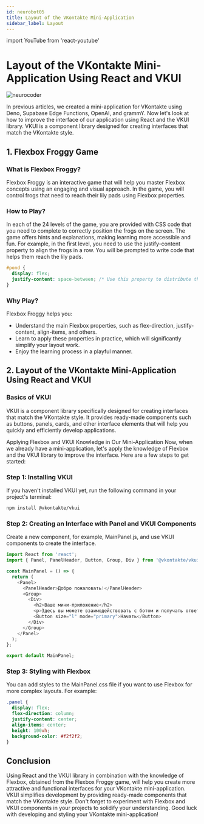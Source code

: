 ```yaml
---
id: neurobot05
title: Layout of the VKontakte Mini-Application
sidebar_label: Layout 
---
```


import YouTube from 'react-youtube'

# Layout of the VKontakte Mini-Application Using React and VKUI

![neurocoder](/img/neurobots/neuro4.png)

In previous articles, we created a mini-application for VKontakte using Deno, Supabase Edge Functions, OpenAI, and grammY. Now let's look at how to improve the interface of our application using React and the VKUI library. VKUI is a component library designed for creating interfaces that match the VKontakte style.

<YouTube videoId='6n2L1k7oSFY' />

## 1. Flexbox Froggy Game

### What is Flexbox Froggy?

Flexbox Froggy is an interactive game that will help you master Flexbox concepts using an engaging and visual approach. In the game, you will control frogs that need to reach their lily pads using Flexbox properties.

### How to Play?

In each of the 24 levels of the game, you are provided with CSS code that you need to complete to correctly position the frogs on the screen. The game offers hints and explanations, making learning more accessible and fun. For example, in the first level, you need to use the justify-content property to align the frogs in a row. You will be prompted to write code that helps them reach the lily pads.

```css
#pond {
  display: flex;
  justify-content: space-between; /* Use this property to distribute the frogs */
}
```

### Why Play?

Flexbox Froggy helps you:
- Understand the main Flexbox properties, such as flex-direction, justify-content, align-items, and others.
- Learn to apply these properties in practice, which will significantly simplify your layout work.
- Enjoy the learning process in a playful manner.

## 2. Layout of the VKontakte Mini-Application Using React and VKUI

### Basics of VKUI

VKUI is a component library specifically designed for creating interfaces that match the VKontakte style. It provides ready-made components such as buttons, panels, cards, and other interface elements that will help you quickly and efficiently develop applications.

Applying Flexbox and VKUI Knowledge in Our Mini-Application
Now, when we already have a mini-application, let's apply the knowledge of Flexbox and the VKUI library to improve the interface. Here are a few steps to get started:

### Step 1: Installing VKUI

If you haven't installed VKUI yet, run the following command in your project's terminal:

```bash
npm install @vkontakte/vkui
```

### Step 2: Creating an Interface with Panel and VKUI Components

Create a new component, for example, MainPanel.js, and use VKUI components to create the interface.

```typescript
import React from 'react';
import { Panel, PanelHeader, Button, Group, Div } from '@vkontakte/vkui';

const MainPanel = () => {
  return (
    <Panel>
      <PanelHeader>Добро пожаловать!</PanelHeader>
      <Group>
        <Div>
          <h2>Ваше мини-приложение</h2>
          <p>Здесь вы можете взаимодействовать с ботом и получать ответы.</p>
          <Button size="l" mode="primary">Начать</Button>
        </Div>
      </Group>
    </Panel>
  );
};

export default MainPanel;
```

### Step 3: Styling with Flexbox

You can add styles to the MainPanel.css file if you want to use Flexbox for more complex layouts. For example:

```css
.panel {
  display: flex;
  flex-direction: column;
  justify-content: center;
  align-items: center;
  height: 100vh;
  background-color: #f2f2f2;
}
```

## Conclusion

Using React and the VKUI library in combination with the knowledge of Flexbox, obtained from the Flexbox Froggy game, will help you create more attractive and functional interfaces for your VKontakte mini-application. VKUI simplifies development by providing ready-made components that match the VKontakte style. Don't forget to experiment with Flexbox and VKUI components in your projects to solidify your understanding. Good luck with developing and styling your VKontakte mini-application!
